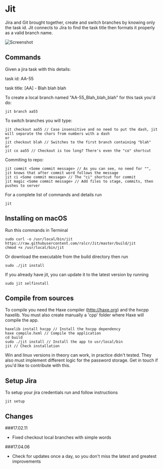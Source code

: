 # Jit
Jira and Git brought together, create and switch branches by knowing only the task id.
Jit connects to Jira to find the task title then formats it properly as a valid branch name.

![Screenshot](https://s29.postimg.org/k30u3u3x3/jit.png)

## Commands
Given a jira task with this details:
  
  task id: AA-55
  
  task title: [AA] - Blah blah blah

To create a local branch named "AA-55_Blah_blah_blah" for this task you'd do:

	jit branch aa55	

To switch branches you will type: 

	jit checkout aa55 // Case insensitive and no need to put the dash, jit will separate the chars from numbers with a dash
	or
	jit checkout blah // Switches to the first branch containing "blah"
	or
	jit co aa55 // Checkout is too long? There's even the "co" shortcut

Commiting to repo:

	jit commit <Some commit message> // As you can see, no need for "", jit knows that after commit word follows the message
	jit ci <Some commit message> // The "ci" shortcut for commit
	jit magic <Some commit message> // Add files to stage, commits, then pushes to server

For a complete list of commands and details run

	jit

## Installing on macOS

Run this commands in Terminal

	sudo curl -o /usr/local/bin/jit https://raw.githubusercontent.com/ralcr/Jit/master/build/jit
	chmod +x /usr/local/bin/jit

Or download the executable from the build directory then run

	sudo ./jit install

If you already have jit, you can update it to the latest version by running

    sudo jit selfinstall

## Compile from sources
To compile you need the Haxe compiler (http://haxe.org) and the hxcpp haxelib. You must also create manually a 'cpp' folder where Haxe will compile the app.
 
	haxelib install hxcpp // Install the hxcpp dependency
	haxe compile.hxml // Compile the application
	cd build
	sudo ./jit install // Install the app to usr/local/bin
	jit // Check installation

Win and linux versions in theory can work, in practice didn't tested. They also must implement different logic for the password storage. Get in touch if you'd like to contribute with this.

## Setup Jira
To setup your jira credentials run and follow instructions

    jit setup

## Changes

###17.02.11
- Fixed checkout local branches with simple words

###17.04.06
- Check for updates once a day, so you don't miss the latest and greatest improvements